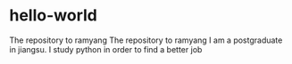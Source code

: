 # hello-world
The repository to ramyang
The repository to ramyang I am a postgraduate in jiangsu. 
I study python in order to find a better job
